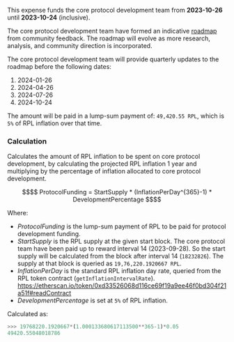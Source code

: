 This expense funds the core protocol development team from **2023-10-26** until **2023-10-24** (inclusive).

The core protocol development team have formed an indicative [roadmap](https://medium.com/rocket-pool/rocket-pool-houston-upgrade-fa2de86118ad) from community feedback. The roadmap will evolve as more research, analysis, and community direction is incorporated.

The core protocol development team will provide quarterly updates to the roadmap before the following dates:
1) 2024-01-26
2) 2024-04-26
3) 2024-07-26
4) 2024-10-24

The amount will be paid in a lump-sum payment of: `49,420.55 RPL`, which is `5%` of RPL inflation over that time.

### Calculation 
Calculates the amount of RPL inflation to be spent on core protocol development, by calculating the projected RPL inflation 1 year and multiplying by the percentage of inflation allocated to core protocol development.

```math
$$
ProtocolFunding = StartSupply * (InflationPerDay^{365}-1) * DevelopmentPercentage
$$
```

Where:
- $ProtocolFunding$ is the lump-sum payment of RPL to be paid for protocol development funding.
- $StartSupply$ is the RPL supply at the given start block. The core protocol team have been paid up to reward interval 14 (2023-09-28). So the start supply will be calculated from the block after interval 14 (`18232826`). The supply at that block is queried as `19,76,220.1920667 RPL`.
- $InflationPerDay$ is the standard RPL inflation day rate, queried from the RPL token contract (`getInflationIntervalRate`).
  https://etherscan.io/token/0xd33526068d116ce69f19a9ee46f0bd304f21a51f#readContract 
- $DevelopmentPercentage$ is set at `5%` of RPL inflation.

Calculated as:

```python
>>> 19768220.1920667*(1.000133680617113500**365-1)*0.05
49420.55048018786
```

